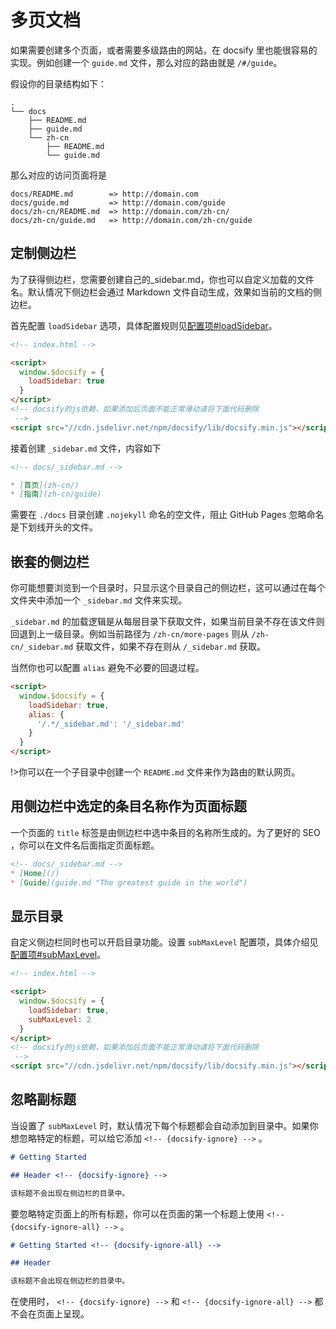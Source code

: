 # 多页文档

如果需要创建多个页面，或者需要多级路由的网站，在 docsify 里也能很容易的实现。例如创建一个 `guide.md` 文件，那么对应的路由就是 `/#/guide`。

假设你的目录结构如下：

```text
.
└── docs
    ├── README.md
    ├── guide.md
    └── zh-cn
        ├── README.md
        └── guide.md
```

那么对应的访问页面将是

```text
docs/README.md        => http://domain.com
docs/guide.md         => http://domain.com/guide
docs/zh-cn/README.md  => http://domain.com/zh-cn/
docs/zh-cn/guide.md   => http://domain.com/zh-cn/guide
```

## 定制侧边栏

为了获得侧边栏，您需要创建自己的_sidebar.md，你也可以自定义加载的文件名。默认情况下侧边栏会通过 Markdown 文件自动生成，效果如当前的文档的侧边栏。

首先配置 `loadSidebar` 选项，具体配置规则见[配置项#loadSidebar](https://docsify.js.org/#/zh-cn/configuration?id=loadsidebar)。

```html
<!-- index.html -->

<script>
  window.$docsify = {
    loadSidebar: true
  }
</script>
<!-- docsify的js依赖，如果添加后页面不能正常滑动请将下面代码删除
 -->
<script src="//cdn.jsdelivr.net/npm/docsify/lib/docsify.min.js"></script>
```

接着创建 `_sidebar.md` 文件，内容如下

```markdown
<!-- docs/_sidebar.md -->

* [首页](zh-cn/)
* [指南](zh-cn/guide)
```

需要在 `./docs` 目录创建 `.nojekyll` 命名的空文件，阻止 GitHub Pages 忽略命名是下划线开头的文件。

## 嵌套的侧边栏

你可能想要浏览到一个目录时，只显示这个目录自己的侧边栏，这可以通过在每个文件夹中添加一个 `_sidebar.md` 文件来实现。

`_sidebar.md` 的加载逻辑是从每层目录下获取文件，如果当前目录不存在该文件则回退到上一级目录。例如当前路径为 `/zh-cn/more-pages` 则从 `/zh-cn/_sidebar.md` 获取文件，如果不存在则从 `/_sidebar.md` 获取。

当然你也可以配置 `alias` 避免不必要的回退过程。

```html
<script>
  window.$docsify = {
    loadSidebar: true,
    alias: {
      '/.*/_sidebar.md': '/_sidebar.md'
    }
  }
</script>
```

!>你可以在一个子目录中创建一个 `README.md` 文件来作为路由的默认网页。

## 用侧边栏中选定的条目名称作为页面标题

一个页面的 `title` 标签是由侧边栏中选中条目的名称所生成的。为了更好的 SEO ，你可以在文件名后面指定页面标题。

```markdown
<!-- docs/_sidebar.md -->
* [Home](/)
* [Guide](guide.md "The greatest guide in the world")
```

## 显示目录

自定义侧边栏同时也可以开启目录功能。设置 `subMaxLevel` 配置项，具体介绍见 [配置项#subMaxLevel](https://docsify.js.org/#/zh-cn/configuration?id=submaxlevel)。

```html
<!-- index.html -->

<script>
  window.$docsify = {
    loadSidebar: true,
    subMaxLevel: 2
  }
</script>
<!-- docsify的js依赖，如果添加后页面不能正常滑动请将下面代码删除
 -->
<script src="//cdn.jsdelivr.net/npm/docsify/lib/docsify.min.js"></script>
```

## 忽略副标题

当设置了 `subMaxLevel` 时，默认情况下每个标题都会自动添加到目录中。如果你想忽略特定的标题，可以给它添加 `<!-- {docsify-ignore} -->` 。

```markdown
# Getting Started

## Header <!-- {docsify-ignore} -->

该标题不会出现在侧边栏的目录中。
```

要忽略特定页面上的所有标题，你可以在页面的第一个标题上使用 `<!-- {docsify-ignore-all} -->` 。

```markdown
# Getting Started <!-- {docsify-ignore-all} -->

## Header

该标题不会出现在侧边栏的目录中。
```

在使用时， `<!-- {docsify-ignore} -->` 和 `<!-- {docsify-ignore-all} -->` 都不会在页面上呈现。